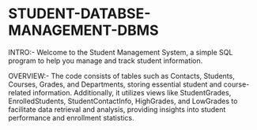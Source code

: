 # STUDENT-DATABSE-MANAGEMENT-DBMS
INTRO:-
Welcome to the Student Management System, a simple SQL program to help you manage and track student information.

OVERVIEW:-
The code consists of tables such as Contacts, Students, Courses, Grades, and Departments, storing essential student and course-related information. Additionally, it utilizes views like StudentGrades, EnrolledStudents, StudentContactInfo, HighGrades, and LowGrades to facilitate data retrieval and analysis, providing insights into student performance and enrollment statistics.


